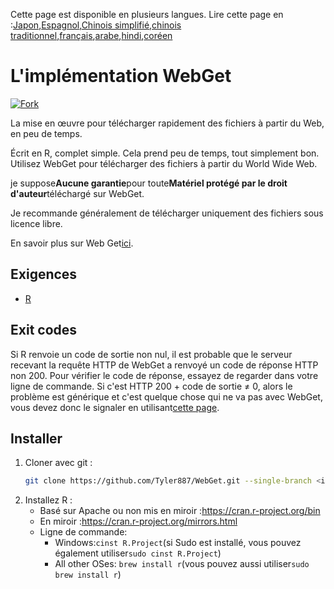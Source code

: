 <!-- # WebGet  [![GitHub forks](https://img.shields.io/github/forks/Tyler887/WebGet?label=Fork&style=social)](https://github.com/Tyler887/WebGet/fork)  The implementation to download files from the Web, in a short time.  Written in R, complete simple. It takes a short time, simply good. Use WebGet to retrieve files from the world wide web.    I assume **no warranty** for any **copyrighted material** downloaded on WebGet. I usally recommend downloading freely licensed files only. <br />https://github.com?Tyler887/WebGet/commit/main/ -->

Cette page est disponible en plusieurs langues.
Lire cette page en :[Japon](README.ja.md),[Espagnol](README.es.md),[Chinois simplifié](README.zh-CN.md),[chinois traditionnel](README.zh-TW.md),[français](README.fr.md),[arabe](README.ar.md),[hindi](README.hi.md),[coréen](README.ko.md)

# L'implémentation WebGet

[![Fork](https://img.shields.io/github/forks/Tyler887/WebGet?label=Fork&style=social)](https://github.com/Tyler887/WebGet/fork)

La mise en œuvre pour télécharger rapidement des fichiers à partir du Web, en peu de temps.

Écrit en R, complet simple. Cela prend peu de temps, tout simplement bon. Utilisez WebGet pour télécharger des fichiers à partir du World Wide Web.

je suppose**Aucune garantie**pour toute**Matériel protégé par le droit d'auteur**téléchargé sur WebGet.

Je recommande généralement de télécharger uniquement des fichiers sous licence libre.

En savoir plus sur Web Get[ici](https://github.com/Tyler887/WebGet/wiki/WebGet).

## Exigences

-   [R](https://r-project.org)

## Exit codes

Si R renvoie un code de sortie non nul, il est probable que le serveur recevant la requête HTTP de WebGet a renvoyé un code de réponse HTTP non 200. Pour vérifier le code de réponse, essayez de regarder dans votre ligne de commande. Si c'est HTTP 200 + code de sortie ≠ 0, alors le problème est générique et c'est quelque chose qui ne va pas avec WebGet, vous devez donc le signaler en utilisant[cette page](https://github.com/Tyler887/WebGet/issues/new?template=bug_report.md).

## Installer

1.  Cloner avec git :
    ```bash
    git clone https://github.com/Tyler887/WebGet.git --single-branch <input version here>
    ```
2.  Installez R :
    -   Basé sur Apache ou non mis en miroir :<https://cran.r-project.org/bin>
    -   En miroir :<https://cran.r-project.org/mirrors.html>
    -   Ligne de commande:
        -   Windows:`cinst R.Project`(si Sudo est installé, vous pouvez également utiliser`sudo cinst R.Project`)
        -   All other OSes: `brew install r`(vous pouvez aussi utiliser`sudo brew install r`)

